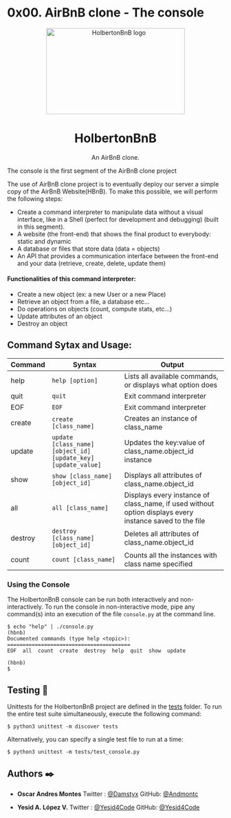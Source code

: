 # 0x00. AirBnB clone - The console
<p align="center">
  <img src="https://github.com/bdbaraban/AirBnB_clone/blob/master/assets/hbnb_logo.png" alt="HolbertonBnB logo" width="80%" height="200">
</p>

<h1 align="center">HolbertonBnB</h1>
<p align="center">An AirBnB clone.</p>


The console is the first segment of the AirBnB clone project

The use of AirBnB clone project is to eventually deploy our server a simple copy of the AirBnB Website(HBnB). To make this possible, we will perform the following steps:
* Create a command interpreter to manipulate data without a visual interface, like in a Shell (perfect for development and debugging) (built in this segment).
*  A website (the front-end) that shows the final product to everybody: static and dynamic
* A database or files that store data (data = objects)
* An API that provides a communication interface between the front-end and your data (retrieve, create, delete, update them)

#### Functionalities of this command interpreter:
* Create a new object (ex: a new User or a new Place)
* Retrieve an object from a file, a database etc...
* Do operations on objects (count, compute stats, etc...)
* Update attributes of an object
* Destroy an object


## Command Sytax and Usage:

Command | Syntax | Output
------- | ------ | ------
help | `help [option]` | Lists all available commands, or displays what option does
quit | `quit` | Exit command interpreter
EOF | `EOF` | Exit command interpreter
create | `create [class_name]` | Creates an instance of class_name
update | `update [class_name] [object_id] [update_key] [update_value]` | Updates the key:value of class_name.object_id instance
show | `show [class_name] [object_id]` | Displays all attributes of class_name.object_id
all | `all [class_name]` | Displays every instance of class_name, if used without option displays every instance saved to the file
destroy | `destroy [class_name] [object_id]` | Deletes all attributes of class_name.object_id
count | `count [class_name]` | Counts all the instances with class name specified

### Using the Console

The HolbertonBnB console can be run both interactively and non-interactively. 
To run the console in non-interactive mode, pipe any command(s) into an execution 
of the file `console.py` at the command line.

```
$ echo "help" | ./console.py
(hbnb) 
Documented commands (type help <topic>):
========================================
EOF  all  count  create  destroy  help  quit  show  update

(hbnb) 
$
```

## Testing :straight_ruler:

Unittests for the HolbertonBnB project are defined in the [tests](./tests) 
folder. To run the entire test suite simultaneously, execute the following command:

```
$ python3 unittest -m discover tests
```

Alternatively, you can specify a single test file to run at a time:

```
$ python3 unittest -m tests/test_console.py
```

## Authors :black_nib:
* **Oscar Andres Montes** Twitter : <a href="https://twitter.com/Damstyx">@Damstyx</a> GitHub: <a href="https://github.com/Andmontc">@Andmontc</a>

* **Yesid A. López V.** Twitter : <a href="https://twitter.com/Yesid4Code">@Yesid4Code</a> GitHub: <a href="https://github.com/Yesid4Code">@Yesid4Code</a>